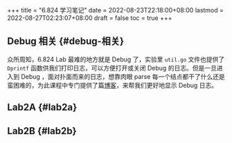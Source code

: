 +++
title = "6.824 学习笔记"
date = 2022-08-23T22:18:00+08:00
lastmod = 2022-08-27T02:23:07+08:00
draft = false
toc = true
+++

## Debug 相关 {#debug-相关}

众所周知，6.824 Lab 最难的地方就是 Debug 了，实验里 `util.go` 文件也提供了 `Dprintf` 函数供我们打印日志，可以方便打开或关闭 Debug 的日志。但是一旦进入到 Debug ，面对扑面而来的日志，想靠肉眼 parse 每一个结点都干了什么还是蛮困难的，为此课程中专门提供了篇[博客](https://blog.josejg.com/debugging-pretty/)，来帮我们更好地显示 Debug 日志。


## Lab2A {#lab2a}


## Lab2B {#lab2b}

